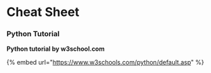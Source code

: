 # Cheat Sheet

### Python Tutorial

**Python tutorial by w3school.com**

{% embed url="https://www.w3schools.com/python/default.asp" %}



